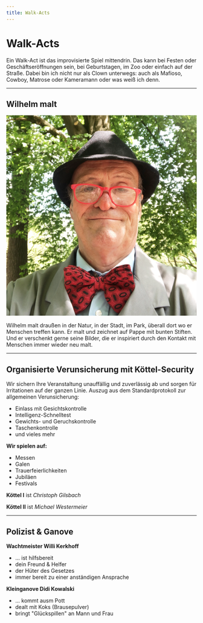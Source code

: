 ```yaml
---
title: Walk-Acts
---
```


# Walk-Acts

Ein Walk-Act ist das improvisierte Spiel mittendrin. Das kann bei Festen oder Geschäftseröffnungen sein, bei Geburtstagen, im Zoo oder einfach auf der Straße. Dabei bin ich nicht nur als Clown unterwegs: auch als Mafioso, Cowboy, Matrose oder Kameramann oder was weiß ich denn.

---

## Wilhelm malt

![](media/willem.png)

Wilhelm malt draußen in der Natur, in der Stadt, im Park, überall dort wo er Menschen treffen kann. Er malt und zeichnet auf Pappe mit bunten Stiften. Und er verschenkt gerne seine Bilder, die er inspiriert durch den Kontakt mit Menschen immer wieder neu malt.

---

## Organisierte Verunsicherung mit Köttel-Security

Wir sichern Ihre Veranstaltung unauffällig und zuverlässig ab und sorgen für Irritationen auf der ganzen Linie. Auszug aus dem Standardprotokoll zur allgemeinen Verunsicherung:

- Einlass mit Gesichtskontrolle
- Intelligenz-Schnelltest
- Gewichts- und Geruchskontrolle
- Taschenkontrolle
- und vieles mehr

**Wir spielen auf:**

- Messen
- Galen
- Trauerfeierlichkeiten
- Jubiläen
- Festivals

**Köttel I** ist *Christoph Gilsbach*

**Köttel II** ist *Michael Westermeier*

---

## Polizist & Ganove

**Wachtmeister Willi Kerkhoff**
- ... ist hilfsbereit
- dein Freund & Helfer
- der Hüter des Gesetzes
- immer bereit zu einer anständigen Ansprache

**Kleinganove Didi Kowalski**
- ... kommt ausm Pott
- dealt mit Koks (Brausepulver)
- bringt "Glückspillen" an Mann und Frau
